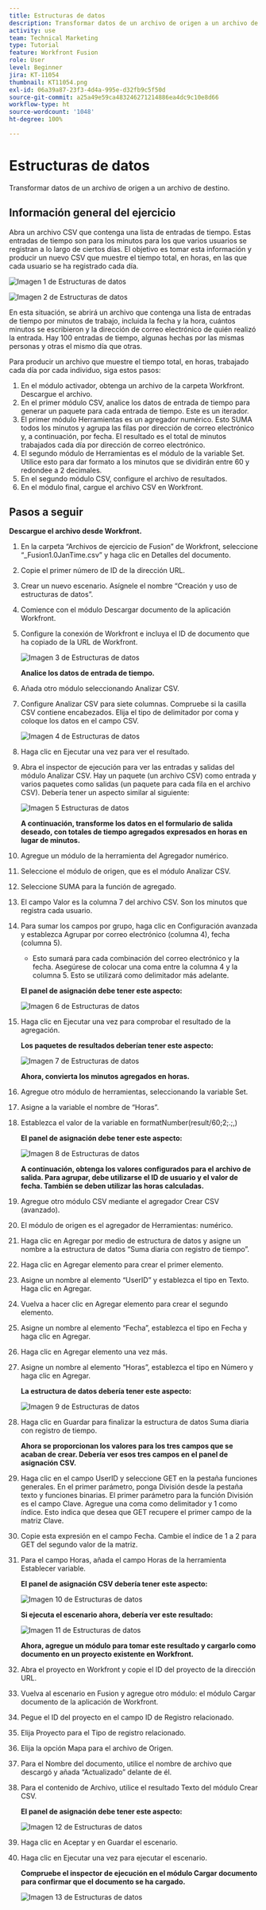```yaml
---
title: Estructuras de datos
description: Transformar datos de un archivo de origen a un archivo de destino. (Debe tener entre 60 y 160 caracteres, pero tiene 58 caracteres)
activity: use
team: Technical Marketing
type: Tutorial
feature: Workfront Fusion
role: User
level: Beginner
jira: KT-11054
thumbnail: KT11054.png
exl-id: 06a39a87-23f3-4d4a-995e-d32fb9c5f50d
source-git-commit: a25a49e59ca483246271214886ea4dc9c10e8d66
workflow-type: ht
source-wordcount: '1048'
ht-degree: 100%

---
```


# Estructuras de datos

Transformar datos de un archivo de origen a un archivo de destino.

## Información general del ejercicio

Abra un archivo CSV que contenga una lista de entradas de tiempo. Estas entradas de tiempo son para los minutos para los que varios usuarios se registran a lo largo de ciertos días. El objetivo es tomar esta información y producir un nuevo CSV que muestre el tiempo total, en horas, en las que cada usuario se ha registrado cada día.

![Imagen 1 de Estructuras de datos](../12-exercises/assets/data-structures-walkthrough-1.png)

![Imagen 2 de Estructuras de datos](../12-exercises/assets/data-structures-walkthrough-2.png)


En esta situación, se abrirá un archivo que contenga una lista de entradas de tiempo por minutos de trabajo, incluida la fecha y la hora, cuántos minutos se escribieron y la dirección de correo electrónico de quién realizó la entrada. Hay 100 entradas de tiempo, algunas hechas por las mismas personas y otras el mismo día que otras.

Para producir un archivo que muestre el tiempo total, en horas, trabajado cada día por cada individuo, siga estos pasos:

1. En el módulo activador, obtenga un archivo de la carpeta Workfront. Descargue el archivo.
1. En el primer módulo CSV, analice los datos de entrada de tiempo para generar un paquete para cada entrada de tiempo. Este es un iterador.
1. El primer módulo Herramientas es un agregador numérico. Esto SUMA todos los minutos y agrupa las filas por dirección de correo electrónico y, a continuación, por fecha. El resultado es el total de minutos trabajados cada día por dirección de correo electrónico.
1. El segundo módulo de Herramientas es el módulo de la variable Set. Utilice esto para dar formato a los minutos que se dividirán entre 60 y redondee a 2 decimales.
1. En el segundo módulo CSV, configure el archivo de resultados.
1. En el módulo final, cargue el archivo CSV en Workfront.

## Pasos a seguir

**Descargue el archivo desde Workfront.**

1. En la carpeta “Archivos de ejercicio de Fusion” de Workfront, seleccione “_Fusion1.0JanTime.csv” y haga clic en Detalles del documento.
1. Copie el primer número de ID de la dirección URL.
1. Crear un nuevo escenario. Asígnele el nombre “Creación y uso de estructuras de datos”.
1. Comience con el módulo Descargar documento de la aplicación Workfront.
1. Configure la conexión de Workfront e incluya el ID de documento que ha copiado de la URL de Workfront.

   ![Imagen 3 de Estructuras de datos](../12-exercises/assets/data-structures-walkthrough-3.png)

   **Analice los datos de entrada de tiempo.**

1. Añada otro módulo seleccionando Analizar CSV.
1. Configure Analizar CSV para siete columnas. Compruebe si la casilla CSV contiene encabezados. Elija el tipo de delimitador por coma y coloque los datos en el campo CSV.

   ![Imagen 4 de Estructuras de datos](../12-exercises/assets/data-structures-walkthrough-4.png)

1. Haga clic en Ejecutar una vez para ver el resultado.
1. Abra el inspector de ejecución para ver las entradas y salidas del módulo Analizar CSV. Hay un paquete (un archivo CSV) como entrada y varios paquetes como salidas (un paquete para cada fila en el archivo CSV). Debería tener un aspecto similar al siguiente:

   ![Imagen 5 Estructuras de datos](../12-exercises/assets/data-structures-walkthrough-5.png)

   **A continuación, transforme los datos en el formulario de salida deseado, con totales de tiempo agregados expresados en horas en lugar de minutos.**

1. Agregue un módulo de la herramienta del Agregador numérico.
1. Seleccione el módulo de origen, que es el módulo Analizar CSV.
1. Seleccione SUMA para la función de agregado.
1. El campo Valor es la columna 7 del archivo CSV. Son los minutos que registra cada usuario.
1. Para sumar los campos por grupo, haga clic en Configuración avanzada y establezca Agrupar por correo electrónico (columna 4), fecha (columna 5).

   + Esto sumará para cada combinación del correo electrónico y la fecha. Asegúrese de colocar una coma entre la columna 4 y la columna 5. Esto se utilizará como delimitador más adelante.

   **El panel de asignación debe tener este aspecto:**

   ![Imagen 6 de Estructuras de datos](../12-exercises/assets/data-structures-walkthrough-6.png)

1. Haga clic en Ejecutar una vez para comprobar el resultado de la agregación.

   **Los paquetes de resultados deberían tener este aspecto:**

   ![Imagen 7 de Estructuras de datos](../12-exercises/assets/data-structures-walkthrough-7.png)

   **Ahora, convierta los minutos agregados en horas.**

1. Agregue otro módulo de herramientas, seleccionando la variable Set.
1. Asigne a la variable el nombre de “Horas”.
1. Establezca el valor de la variable en formatNumber(result/60;2;.;,)

   **El panel de asignación debe tener este aspecto:**

   ![Imagen 8 de Estructuras de datos](../12-exercises/assets/data-structures-walkthrough-8.png)

   **A continuación, obtenga los valores configurados para el archivo de salida. Para agrupar, debe utilizarse el ID de usuario y el valor de fecha. También se deben utilizar las horas calculadas.**

1. Agregue otro módulo CSV mediante el agregador Crear CSV (avanzado).
1. El módulo de origen es el agregador de Herramientas: numérico.
1. Haga clic en Agregar por medio de estructura de datos y asigne un nombre a la estructura de datos “Suma diaria con registro de tiempo”.
1. Haga clic en Agregar elemento para crear el primer elemento.
1. Asigne un nombre al elemento “UserID” y establezca el tipo en Texto. Haga clic en Agregar.
1. Vuelva a hacer clic en Agregar elemento para crear el segundo elemento.
1. Asigne un nombre al elemento “Fecha”, establezca el tipo en Fecha y haga clic en Agregar.
1. Haga clic en Agregar elemento una vez más.
1. Asigne un nombre al elemento “Horas”, establezca el tipo en Número y haga clic en Agregar.

   **La estructura de datos debería tener este aspecto:**

   ![Imagen 9 de Estructuras de datos](../12-exercises/assets/data-structures-walkthrough-9.png)

1. Haga clic en Guardar para finalizar la estructura de datos Suma diaria con registro de tiempo.

   **Ahora se proporcionan los valores para los tres campos que se acaban de crear. Debería ver esos tres campos en el panel de asignación CSV.**

1. Haga clic en el campo UserID y seleccione GET en la pestaña funciones generales. En el primer parámetro, ponga División desde la pestaña texto y funciones binarias. El primer parámetro para la función División es el campo Clave. Agregue una coma como delimitador y 1 como índice. Esto indica que desea que GET recupere el primer campo de la matriz Clave.
1. Copie esta expresión en el campo Fecha. Cambie el índice de 1 a 2 para GET del segundo valor de la matriz.
1. Para el campo Horas, añada el campo Horas de la herramienta Establecer variable.

   **El panel de asignación CSV debería tener este aspecto:**

   ![Imagen 10 de Estructuras de datos](../12-exercises/assets/data-structures-walkthrough-10.png)

   **Si ejecuta el escenario ahora, debería ver este resultado:**

   ![Imagen 11 de Estructuras de datos](../12-exercises/assets/data-structures-walkthrough-11.png)

   **Ahora, agregue un módulo para tomar este resultado y cargarlo como documento en un proyecto existente en Workfront.**

1. Abra el proyecto en Workfront y copie el ID del proyecto de la dirección URL.
1. Vuelva al escenario en Fusion y agregue otro módulo: el módulo Cargar documento de la aplicación de Workfront.
1. Pegue el ID del proyecto en el campo ID de Registro relacionado.
1. Elija Proyecto para el Tipo de registro relacionado.
1. Elija la opción Mapa para el archivo de Origen.
1. Para el Nombre del documento, utilice el nombre de archivo que descargó y añada “Actualizado” delante de él.
1. Para el contenido de Archivo, utilice el resultado Texto del módulo Crear CSV.

   **El panel de asignación debe tener este aspecto:**

   ![Imagen 12 de Estructuras de datos](../12-exercises/assets/data-structures-walkthrough-12.png)

1. Haga clic en Aceptar y en Guardar el escenario.
1. Haga clic en Ejecutar una vez para ejecutar el escenario.

   **Compruebe el inspector de ejecución en el módulo Cargar documento para confirmar que el documento se ha cargado.**

   ![Imagen 13 de Estructuras de datos](../12-exercises/assets/data-structures-walkthrough-13.png)

